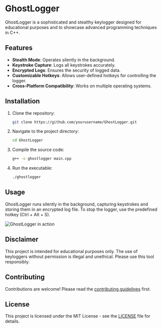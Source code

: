 # GhostLogger

GhostLogger is a sophisticated and stealthy keylogger designed for educational purposes and to showcase advanced programming techniques in C++. 

## Features
- **Stealth Mode**: Operates silently in the background.
- **Keystroke Capture**: Logs all keystrokes accurately.
- **Encrypted Logs**: Ensures the security of logged data.
- **Customizable Hotkeys**: Allows user-defined hotkeys for controlling the logger.
- **Cross-Platform Compatibility**: Works on multiple operating systems.

## Installation
1. Clone the repository:
    ```sh
    git clone https://github.com/yourusername/GhostLogger.git
    ```
2. Navigate to the project directory:
    ```sh
    cd GhostLogger
    ```
3. Compile the source code:
    ```sh
    g++ -o ghostlogger main.cpp
    ```
4. Run the executable:
    ```sh
    ./ghostlogger
    ```

## Usage
GhostLogger runs silently in the background, capturing keystrokes and storing them in an encrypted log file. To stop the logger, use the predefined hotkey (Ctrl + Alt + S).

![GhostLogger in action](path/to/screenshot.png)

## Disclaimer
This project is intended for educational purposes only. The use of keyloggers without permission is illegal and unethical. Please use this tool responsibly.

## Contributing
Contributions are welcome! Please read the [contributing guidelines](CONTRIBUTING.md) first.

## License
This project is licensed under the MIT License - see the [LICENSE](LICENSE) file for details.
